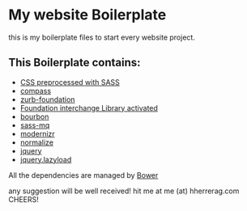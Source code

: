 # My website Boilerplate

this is my boilerplate files to start every website project.

## This Boilerplate contains:
* [CSS preprocessed with SASS](http://sass-lang.com/)
* [compass](http://compass-style.org/)
* [zurb-foundation](http://foundation.zurb.com/)
* [Foundation interchange Library activated](http://foundation.zurb.com/docs/components/interchange.html)
* [bourbon](http://boutbon.io)
* [sass-mq](http://github.com/guardian/sass-mq)
* [modernizr](http://modernizr.com/)
* [normalize](http://necolas.github.io/normalize.css/)
* [jquery](http://jquery.com/)
* [jquery.lazyload](http://www.appelsiini.net/projects/lazyload)

All the dependencies are managed by [Bower](http://bower.io)
  
any suggestion will be well received! hit me at me (at) hherrerag.com  
CHEERS!


